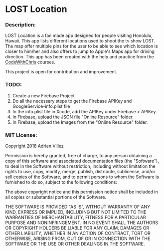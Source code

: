 # LOST Location

### Description:
LOST Location is a fan made app designed for people visiting Honolulu, Hawaii.  This app lists different locations used to shoot the tv show LOST.  The map offer multiple pins for the user to be able to see which location is closer to him/her and also offers to jump to Apple's Maps app for driving direction.
This app has been created with the help and practice from the [CodeWithChris](www.codewithchris.com) courses.

This project is open for contribution and improvement.


### TODO:

1. Create a new Firebase Project
2. Do all the necessary steps to get the Firebase APIKey and GoogleService-info.plist file
3. In the info.plist file in Xcode, add the APIKey under Firebase > APIKey.
4. In Firebase, upload the JSON file "Online Resource" folder.
5. In Firebase, upload the Images from the "Online Resource" folder.


### MIT License:

Copyright 2018 Adrien Villez

Permission is hereby granted, free of charge, to any person obtaining a copy of this software and associated documentation files (the "Software"), to deal in the Software without restriction, including without limitation the rights to use, copy, modify, merge, publish, distribute, sublicense, and/or sell copies of the Software, and to permit persons to whom the Software is furnished to do so, subject to the following conditions:

The above copyright notice and this permission notice shall be included in all copies or substantial portions of the Software.

THE SOFTWARE IS PROVIDED "AS IS", WITHOUT WARRANTY OF ANY KIND, EXPRESS OR IMPLIED, INCLUDING BUT NOT LIMITED TO THE WARRANTIES OF MERCHANTABILITY, FITNESS FOR A PARTICULAR PURPOSE AND NONINFRINGEMENT. IN NO EVENT SHALL THE AUTHORS OR COPYRIGHT HOLDERS BE LIABLE FOR ANY CLAIM, DAMAGES OR OTHER LIABILITY, WHETHER IN AN ACTION OF CONTRACT, TORT OR OTHERWISE, ARISING FROM, OUT OF OR IN CONNECTION WITH THE SOFTWARE OR THE USE OR OTHER DEALINGS IN THE SOFTWARE.
